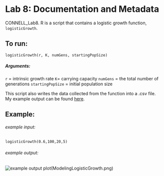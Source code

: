 # Lab 8: Documentation and Metadata

CONNELL_Lab8. R is a script that contains a logistic growth function, `logisticGrowth`. 

## To run:

```logisticGrowth(r, K, numGens, startingPopSize)```

##### Arguments:

`r` = intrinsic growth rate
`K`= carrying capacity
`numGens` = the total number of generations
`startingPopSize` = initial population size



This script also writes the data collected from the function into a .csv file. My example output can be found [here](logisticGrowthData.csv).



## Example:

###### example input:

```logisticGrowth(0.6,100,20,5)```



###### example output:

![example output plot]()(ModelingLogisticGrowth.png)






